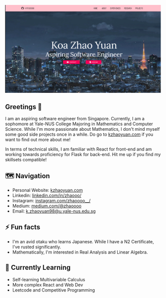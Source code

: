 ![alt text](https://github.com/virtuoso98/personal-website/blob/main/src/assets/images/websitecover.png "Landing Page")


## Greetings 👋

I am an aspiring software engineer from Singapore. Currently, I am a sophomore at Yale-NUS College Majoring in Mathematics and Computer Science. While I'm more passionate about Mathematics, I don't mind myself some good side projects once in a while. Do go to <a href="https://www.kzhaoyuan.com">kzhaoyuan.com</a> if you want to find out more about me!

In terms of technical skills, I am familiar with React for front-end and am working towards proficiency for Flask for back-end. Hit me up if you find my skillsets compatible!

## 	:world_map: Navigation 
* Personal Website: <a href="https://www.kzhaoyuan.com">kzhaoyuan.com</a>
* Linkedin: <a href="https://www.linkedin.com/in/zhaooo/">linkedin.com/in/zhaooo/</a>
* Instagram: <a href="https://www.instagram.com/zhaoooo__/">instagram.com/zhaoooo__/</a>
* Medium: <a href="https://medium.com/@zhaoooo">medium.com/@zhaoooo</a>
* Email: <a href="mailto:k.zhaoyuan98@u.yale-nus.edu.sg">k.zhaoyuan98@u.yale-nus.edu.sg</a>

## ⚡ Fun facts
* I'm an avid otaku who learns Japanese. While I have a N2 Certificate, I've rusted significantly.
* Mathematically, I'm interested in Real Analysis and Linear Algebra.

## 🌱 Currently Learning
* Self-learning Multivariable Calculus
* More complex React and Web Dev
* Leetcode and Competitive Programming
<!--
**virtuoso98/virtuoso98** is a ✨ _special_ ✨ repository because its `README.md` (this file) appears on your GitHub profile.

Here are some ideas to get you started:

- 🔭 I’m currently working on ...
- 🌱 I’m currently learning ...
- 👯 I’m looking to collaborate on ...
- 🤔 I’m looking for help with ...
- 💬 Ask me about ...
- 📫 How to reach me: ...
- 😄 Pronouns: ...
- ⚡ Fun fact: ...
-->
